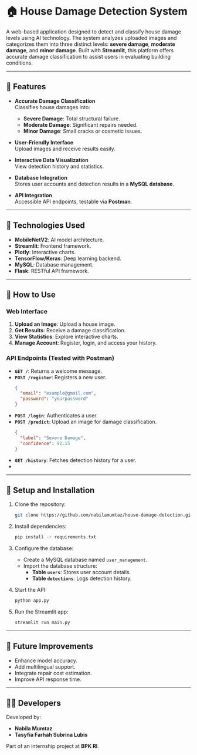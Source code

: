 # 🏠 House Damage Detection System

A web-based application designed to detect and classify house damage levels using AI technology. The system analyzes uploaded images and categorizes them into three distinct levels: **severe damage**, **moderate damage**, and **minor damage**. Built with **Streamlit**, this platform offers accurate damage classification to assist users in evaluating building conditions.

---

## 🼋 Features

- **Accurate Damage Classification**  
  Classifies house damages into:  
  - **Severe Damage**: Total structural failure.  
  - **Moderate Damage**: Significant repairs needed.  
  - **Minor Damage**: Small cracks or cosmetic issues.  

- **User-Friendly Interface**  
  Upload images and receive results easily.

- **Interactive Data Visualization**  
  View detection history and statistics.

- **Database Integration**  
  Stores user accounts and detection results in a **MySQL database**.

- **API Integration**  
  Accessible API endpoints, testable via **Postman**.

---

## 🔧 Technologies Used

- **MobileNetV2**: AI model architecture.
- **Streamlit**: Frontend framework.
- **Plotly**: Interactive charts.
- **TensorFlow/Keras**: Deep learning backend.
- **MySQL**: Database management.
- **Flask**: RESTful API framework.

---

## 🚀 How to Use

### Web Interface
1. **Upload an Image**: Upload a house image.
2. **Get Results**: Receive a damage classification.
3. **View Statistics**: Explore interactive charts.
4. **Manage Account**: Register, login, and access your history.

### API Endpoints (Tested with Postman)

- **`GET /`**: Returns a welcome message.
- **`POST /register`**: Registers a new user.
  ```json
  {
    "email": "example@gmail.com",
    "password": "yourpassword"
  }
  ```
- **`POST /login`**: Authenticates a user.
- **`POST /predict`**: Upload an image for damage classification.
  ```json
  {
    "label": "Severe Damage",
    "confidence": 92.15
  }
  ```
- **`GET /history`**: Fetches detection history for a user.
- 
---

## 🔧 Setup and Installation

1. Clone the repository:  
   ```bash
   git clone https://github.com/nabilamumtaz/house-damage-detection.git
   ```

2. Install dependencies:  
   ```bash
   pip install -r requirements.txt
   ```

3. Configure the database:
   - Create a MySQL database named `user_management`.
   - Import the database structure:
     - **Table `users`**: Stores user account details.
     - **Table `detections`**: Logs detection history.

4. Start the API:
   ```bash
   python app.py
   ```

5. Run the Streamlit app:
   ```bash
   streamlit run main.py
   ```

---

## 🔁 Future Improvements

- Enhance model accuracy.
- Add multilingual support.
- Integrate repair cost estimation.
- Improve API response time.

---

## 👩‍💻 Developers

Developed by:  
- **Nabila Mumtaz**  
- **Tasyfia Farhah Subrina Lubis**  

Part of an internship project at **BPK RI**.
